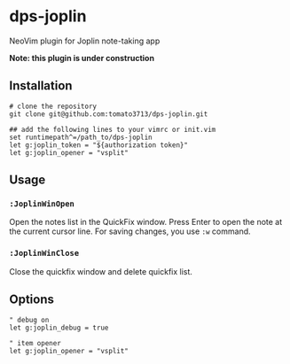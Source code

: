 # dps-joplin
NeoVim plugin for Joplin note-taking app

**Note: this plugin is under construction**

## Installation

```
# clone the repository
git clone git@github.com:tomato3713/dps-joplin.git

## add the following lines to your vimrc or init.vim
set runtimepath^=/path_to/dps-joplin
let g:joplin_token = "${authorization token}"
let g:joplin_opener = "vsplit"
```

## Usage

### `:JoplinWinOpen`

Open the notes list in the QuickFix window. Press Enter to open the note at the current cursor line. 
For saving changes, you use `:w` command.

### `:JoplinWinClose`

Close the quickfix window and delete quickfix list.

## Options

```
" debug on
let g:joplin_debug = true

" item opener
let g:joplin_opener = "vsplit"
```
